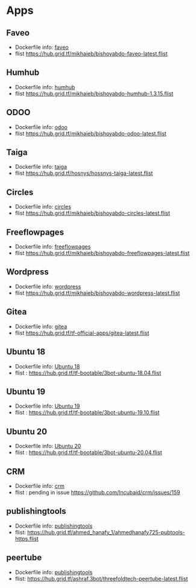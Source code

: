 # Apps

## Faveo
- Dockerfile info: [faveo](./faveo/README.md)
- flist https://hub.grid.tf/mikhaieb/bishoyabdo-faveo-latest.flist

## Humhub
- Dockerfile info: [humhub](./humhub/README.md)
- flist https://hub.grid.tf/mikhaieb/bishoyabdo-humhub-1.3.15.flist


## ODOO
- Dockerfile info: [odoo](./odoo/README.md)
- flist https://hub.grid.tf/mikhaieb/bishoyabdo-odoo-latest.flist

## Taiga
- Dockerfile info: [taiga](./taiga/README.md)
- flist https://hub.grid.tf/hosnys/hossnys-taiga-latest.flist

## Circles
- Dockerfile info: [circles](./circles/README.md)
- flist https://hub.grid.tf/mikhaieb/bishoyabdo-circles-latest.flist

## Freeflowpages
- Dockerfile info: [freeflowpages](./freeflowpages/README.md)
- flist https://hub.grid.tf/mikhaieb/bishoyabdo-freeflowpages-latest.flist

## Wordpress
- Dockerfile info: [wordpress](./wordpress/README.md)
- flist https://hub.grid.tf/mikhaieb/bishoyabdo-wordpress-latest.flist
## Gitea
- Dockerfile info: [gitea](./gitea/README.md)
- flist https://hub.grid.tf/tf-official-apps/gitea-latest.flist

## Ubuntu 18
- Dockerfile info: [Ubuntu 18](./ubuntu_18/README.md)
- flist : https://hub.grid.tf/tf-bootable/3bot-ubuntu-18.04.flist

## Ubuntu 19
- Dockerfile info: [Ubuntu 19](./ubuntu_19/README.md)
- flist : https://hub.grid.tf/tf-bootable/3bot-ubuntu-19.10.flist

## Ubuntu 20 
- Dockerfile info: [Ubuntu 20 ](./ubuntu_20/README.md)
- flist : https://hub.grid.tf/tf-bootable/3bot-ubuntu-20.04.flist

## CRM
- Dockerfile info: [crm](./crm/README.md)
- flist : pending in issue https://github.com/Incubaid/crm/issues/159

## publishingtools

- Dockerfile info: [publishingtools](./publishingtools/README.md)
- flist: <https://hub.grid.tf/ahmed_hanafy_1/ahmedhanafy725-pubtools-https.flist>

## peertube

- Dockerfile info: [publishingtools](./peertube/README.md)
- flist: <https://hub.grid.tf/ashraf.3bot/threefoldtech-peertube-latest.flist>
